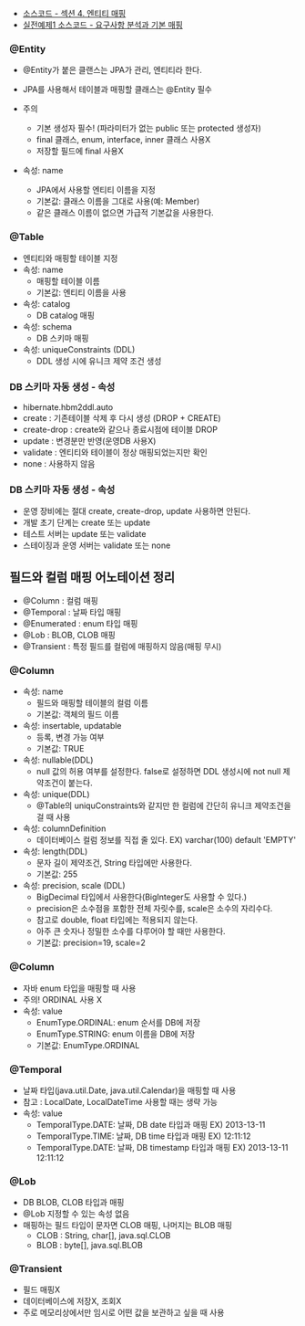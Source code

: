 - <a href="https://github.com/kkyu8925/jpa-with-spring-boot/tree/main/hello-jpa/src/main/java/%EC%84%B9%EC%85%983_%EC%98%81%EC%86%8D%EC%84%B1%EA%B4%80%EB%A6%AC_%EC%84%B9%EC%85%984_%EC%97%94%ED%8B%B0%ED%8B%B0%EB%A7%A4%ED%95%91">
  소스코드 - 섹션 4. 엔티티 매핑</a>
- <a href="https://github.com/kkyu8925/jpa-with-spring-boot/tree/main/hello-jpa/src/main/java/%EC%8B%A4%EC%A0%84%EC%98%88%EC%A0%9C1_%EC%9A%94%EA%B5%AC%EC%82%AC%ED%95%AD_%EB%B6%84%EC%84%9D%EA%B3%BC_%EA%B8%B0%EB%B3%B8%EB%A7%A4%ED%95%91">
  실전예제1 소스코드 - 요구사항 분석과 기본 매핑</a>

### @Entity

- @Entity가 붙은 클랜스는 JPA가 관리, 엔티티라 한다.
- JPA를 사용해서 테이블과 매핑할 클래스는 @Entity 필수

- 주의
    - 기본 생성자 필수! (파라미터가 없는 public 또는 protected 생성자)
    - final 클래스, enum, interface, inner 클래스 사용X
    - 저장할 필드에 final 사용X
- 속성: name
    - JPA에서 사용할 엔티티 이름을 지정
    - 기본값: 클래스 이름을 그대로 사용(예: Member)
    - 같은 클래스 이름이 없으면 가급적 기본값을 사용한다.

### @Table

- 엔티티와 매핑할 테이블 지정
- 속성: name
    - 매핑할 테이블 이름
    - 기본값: 엔티티 이름을 사용
- 속성: catalog
    - DB catalog 매핑
- 속성: schema
    - DB 스키마 매핑
- 속성: uniqueConstraints (DDL)
    - DDL 생성 시에 유니크 제약 조건 생성

### DB 스키마 자동 생성 - 속성

- hibernate.hbm2ddl.auto
- create : 기존테이블 삭제 후 다시 생성 (DROP + CREATE)
- create-drop : create와 같으나 종료시점에 테이블 DROP
- update : 변경분만 반영(운영DB 사용X)
- validate : 엔티티와 테이블이 정상 매핑되었는지만 확인
- none : 사용하지 않음

### DB 스키마 자동 생성 - 속성

- 운영 장비에는 절대 create, create-drop, update 사용하면 안된다.
- 개발 초기 단계는 create 또는 update
- 테스트 서버는 update 또는 validate
- 스테이징과 운영 서버는 validate 또는 none

## 필드와 컬럼 매핑 어노테이션 정리

- @Column : 컬럼 매핑
- @Temporal : 날짜 타입 매핑
- @Enumerated : enum 타입 매핑
- @Lob : BLOB, CLOB 매핑
- @Transient : 특정 필드를 컬럼에 매핑하지 않음(매핑 무시)

### @Column

- 속성: name
    - 필드와 매핑할 테이블의 컬럼 이름
    - 기본값: 객체의 필드 이름
- 속성: insertable, updatable
    - 등록, 변경 가능 여부
    - 기본값: TRUE
- 속성: nullable(DDL)
    - null 값의 허용 여부를 설정한다. false로 설정하면 DDL 생성시에 not null 제약조건이 붙는다.
- 속성: unique(DDL)
    - @Table의 uniquConstraints와 같지만 한 컬럼에 간단히 유니크 제약조건을 걸 때 사용
- 속성: columnDefinition
    - 데이터베이스 컬럼 정보를 직접 줄 있다. EX) varchar(100) default 'EMPTY'
- 속성: length(DDL)
    - 문자 길이 제약조건, String 타입에만 사용한다.
    - 기본값: 255
- 속성: precision, scale (DDL)
    - BigDecimal 타입에서 사용한다(BigInteger도 사용할 수 있다.)
    - precision은 소수점을 포함한 전체 자릿수를, scale은 소수의 자리수다.
    - 참고로 double, float 타입에는 적용되지 않는다.
    - 아주 큰 숫자나 정밀한 소수를 다루어야 할 때만 사용한다.
    - 기본값: precision=19, scale=2

### @Column

- 자바 enum 타입을 매핑할 때 사용
- 주의! ORDINAL 사용 X
- 속성: value
    - EnumType.ORDINAL: enum 순서를 DB에 저장
    - EnumType.STRING: enum 이름을 DB에 저장
    - 기본값: EnumType.ORDINAL

### @Temporal

- 날짜 타입(java.util.Date, java.util.Calendar)을 매핑할 때 사용
- 참고 : LocalDate, LocalDateTime 사용할 때는 생략 가능
- 속성: value
    - TemporalType.DATE: 날짜, DB date 타입과 매핑 EX) 2013-13-11
    - TemporalType.TIME: 날짜, DB time 타입과 매핑 EX) 12:11:12
    - TemporalType.DATE: 날짜, DB timestamp 타입과 매핑 EX) 2013-13-11 12:11:12

### @Lob

- DB BLOB, CLOB 타입과 매핑
- @Lob 지정할 수 있는 속성 없음
- 매핑하는 필드 타입이 문자면 CLOB 매핑, 나머지는 BLOB 매핑
    - CLOB : String, char[], java.sql.CLOB
    - BLOB : byte[], java.sql.BLOB

### @Transient

- 필드 매핑X
- 데이터베이스에 저장X, 조회X
- 주로 메모리상에서만 임시로 어떤 값을 보관하고 싶을 때 사용